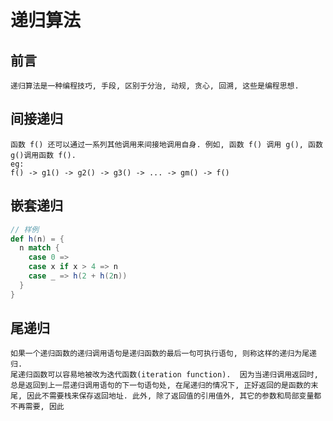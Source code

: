 # 递归算法
## 前言
    递归算法是一种编程技巧, 手段, 区别于分治, 动规, 贪心, 回溯, 这些是编程思想.
## 间接递归
    函数 f() 还可以通过一系列其他调用来间接地调用自身. 例如, 函数 f() 调用 g(), 函数 g()调用函数 f().
    eg: 
    f() -> g1() -> g2() -> g3() -> ... -> gm() -> f()
## 嵌套递归
```scala
// 样例
def h(n) = {
  n match {
    case 0 => 
    case x if x > 4 => n
    case _ => h(2 + h(2n))
  }
}
```
## 尾递归
    如果一个递归函数的递归调用语句是递归函数的最后一句可执行语句, 则称这样的递归为尾递归.
    尾递归函数可以容易地被改为迭代函数(iteration function).  因为当递归调用返回时, 总是返回到上一层递归调用语句的下一句语句处, 在尾递归的情况下, 正好返回的是函数的末尾, 因此不需要栈来保存返回地址. 此外, 除了返回值的引用值外, 其它的参数和局部变量都不再需要, 因此